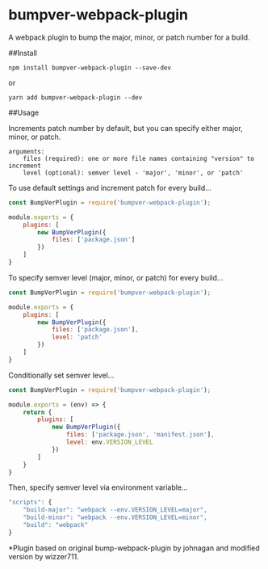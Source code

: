 # bumpver-webpack-plugin
A webpack plugin to bump the major, minor, or patch number for a build. 

##Install

```
npm install bumpver-webpack-plugin --save-dev
```
or 
```
yarn add bumpver-webpack-plugin --dev
```

##Usage

Increments patch number by default, but you can specify either major, minor, or patch. 

```
arguments: 
    files (required): one or more file names containing "version" to increment
    level (optional): semver level - 'major', 'minor', or 'patch'
```

To use default settings and increment patch for every build...

``` javascript
const BumpVerPlugin = require('bumpver-webpack-plugin');

module.exports = {
    plugins: [
        new BumpVerPlugin({
            files: ['package.json']
        })
    ]
}
```

To specify semver level (major, minor, or patch) for every build...
``` javascript
const BumpVerPlugin = require('bumpver-webpack-plugin');

module.exports = {
    plugins: [
        new BumpVerPlugin({
            files: ['package.json'],
            level: 'patch'
        })
    ]
}
```

Conditionally set semver level...

``` javascript
const BumpVerPlugin = require('bumpver-webpack-plugin');

module.exports = (env) => {
    return {
        plugins: [
            new BumpVerPlugin({
                files: ['package.json', 'manifest.json'],
                level: env.VERSION_LEVEL
            })
        ]
    }
}
```

Then, specify semver level via environment variable...

``` javascript
"scripts": {
    "build-major": "webpack --env.VERSION_LEVEL=major",
    "build-minor": "webpack --env.VERSION_LEVEL=minor",
    "build": "webpack"
}
```

*Plugin based on original bump-webpack-plugin by johnagan and modified version by wizzer711. 
